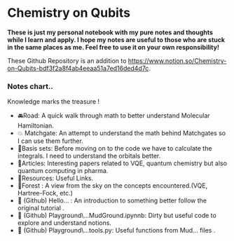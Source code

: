 # Chemistry on Qubits
__These is just my personal notebook with  my pure notes and thoughts while I learn and apply. I hope my notes are useful to those who are stuck in the same places as me. Feel free to use it on your own responsibility!__

These Github Repository is an addition to  https://www.notion.so/Chemistry-on-Qubits-bdf3f2a8f4ab4eeaa51a7ed16ded4d7c.



### Notes chart..
Knowledge marks the treasure  !
<ul>
  <li>🚘Road: A quick walk through math to better understand Molecular Hamiltonian.</li>
  <li>💥 Matchgate: An attempt to understand the math behind Matchgates so I can use them further.</li>
  <li>🧱Basis sets: Before moving on to the code we have to calculate the integrals. I need to understand the orbitals better.</li>
  <li>📰Articles: Interesting papers related to VQE, quantum chemistry but also quantum computing in pharma.</li>
  <li>🥄Resources: Useful Links.</li>
  <li>🌲Forest : A view from the sky on the concepts encountered.(VQE, Hartree-Fock, etc.)</li>
  <li>🐙 (Github) Hello... : An introduction to something better follow the original tutorial .</li>
  <li>🐙 (Github) Playground\...MudGround.ipynnb: Dirty but useful code to explore and understand notions.</li>
  <li>🐙 (Github) Playground\...tools.py: Useful functions from Mud... files . </li>
</ul>
